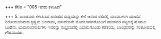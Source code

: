 +++
title = "005 ಇವರು ಕಳುಹಿದ"

+++
5. ಪಾಂಡವರು ಕಳುಹಿಸಿದ ಹರುಷದ ಸುದ್ದಿಯನ್ನು ಕೇಳಿ ಆನಂದ ರಸದಲ್ಲಿ ಮನಮುಳುಗಿ ಯಾದವ ಶಿರೋಮಣಿಯಾದ ಕೃಷ್ಣನು ಬಲರಾಮ, ವಸುದೇವನೇ ಮೊದಲಾದವರೊಂದಿಗೆ ಪಾಂಡವರ ಪಟ್ಟಣಕ್ಕೆ ಹೊರಟು ಬಂzನು. ಯಮನಂದನಾದಿಗಳು ಇವರನ್ನು ಸಂಭ್ರಮದಲ್ಲಿ ಎದುರುಗೊಂಡು ಕರೆತಂದು, ಬಾಂಧವರನ್ನು ಸಂತೋಷದಲ್ಲಿ ಗೌರವಿಸಿದರು.